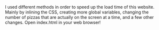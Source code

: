I used different methods in order to speed up the load time of this website.
Mainly by inlining the CSS, creating more global variables, changing the number of pizzas that are actually on the screen at a time, and a few other changes.
Open index.html in your web browser!
